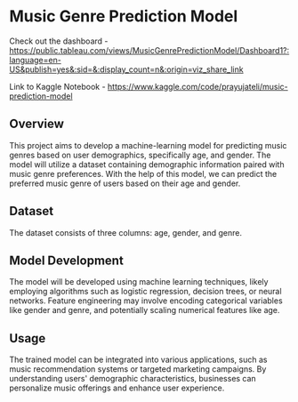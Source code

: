 # Music Genre Prediction Model

Check out the dashboard - https://public.tableau.com/views/MusicGenrePredictionModel/Dashboard1?:language=en-US&publish=yes&:sid=&:display_count=n&:origin=viz_share_link

Link to Kaggle Notebook - https://www.kaggle.com/code/prayujateli/music-prediction-model

## Overview
This project aims to develop a machine-learning model for predicting music genres based on user demographics, specifically age, and gender. The model will utilize a dataset containing demographic information paired with music genre preferences. With the help of this model, we can predict the preferred music genre of users based on their age and gender.

## Dataset
The dataset consists of three columns: age, gender, and genre.


## Model Development
The model will be developed using machine learning techniques, likely employing algorithms such as logistic regression, decision trees, or neural networks. Feature engineering may involve encoding categorical variables like gender and genre, and potentially scaling numerical features like age.

## Usage
The trained model can be integrated into various applications, such as music recommendation systems or targeted marketing campaigns. By understanding users' demographic characteristics, businesses can personalize music offerings and enhance user experience.
